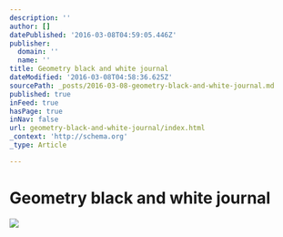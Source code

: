 ```yaml
---
description: ''
author: []
datePublished: '2016-03-08T04:59:05.446Z'
publisher:
  domain: ''
  name: ''
title: Geometry black and white journal
dateModified: '2016-03-08T04:58:36.625Z'
sourcePath: _posts/2016-03-08-geometry-black-and-white-journal.md
published: true
inFeed: true
hasPage: true
inNav: false
url: geometry-black-and-white-journal/index.html
_context: 'http://schema.org'
_type: Article

---
```

# Geometry black and white journal
![](https://the-grid-user-content.s3-us-west-2.amazonaws.com/e6a3fcb8-c129-4546-a44f-bea9c1945e61.png)